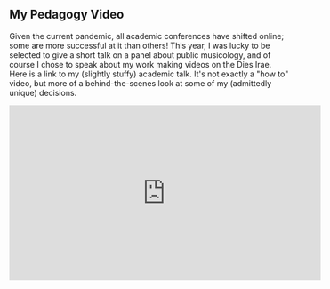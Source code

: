 ## My Pedagogy Video

Given the current pandemic, all academic conferences have shifted online; some are more successful at it than others! This year, I was lucky to be selected to give a short talk on a panel about public musicology, and of course I chose to speak about my work making videos on the Dies Irae. Here is a link to my (slightly stuffy) academic talk. It's not exactly a "how to" video, but more of a behind-the-scenes look at some of my (admittedly unique) decisions. 

<iframe width="560" height="315" src="https://www.youtube.com/embed/9MH5sC1Dk24" frameborder="0" allow="accelerometer; autoplay; clipboard-write; encrypted-media; gyroscope; picture-in-picture" allowfullscreen></iframe>

